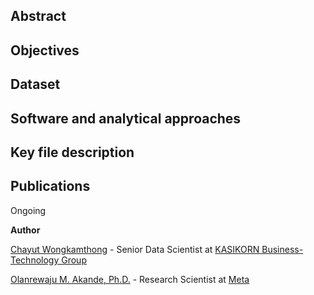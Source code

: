 <!---# Hierarchical Dirichlet Process Mixture of Products of Multinomial Distributions: Applications to Survey Data with Potentially Missing Values--->

## Abstract

<!---In social science research, understanding latent structures within populations through survey data with categorical responses is essential. Traditional methods like Factor Analysis and Latent Class Analysis have limitations, particularly in handling categorical data and accommodating mixed memberships in latent classes. Moreover, analyzing survey responses with missing values using these methods is challenging. This study introduces a Hierarchical Dirichlet Process Mixture of Products of Multinomial Distributions (HDPMPM) model, which leverages the flexibility of nonparametric Bayesian methods to address these limitations. The HDPMPM model allows for multiple latent classes within individuals, a potentially infinite number of mixture components, and incorporates missing data imputation directly into the model's Gibbs sampling process. By applying a truncated stick-breaking representation of the Dirichlet process, we derive a Gibbs sampling scheme for posterior inference. An application of the HDPMPM model to the 2016 American National Election Study (ANES) data demonstrates its effectiveness in identifying political profiles and handling missing data scenarios, including those that are Missing at Random (MAR) and Missing Completely at Random (MCAR). The results show that the HDPMPM model successfully recovers dominant profiles and manages complex latent structures in survey data, providing a robust tool for social science researchers dealing with categorical data and missing values.

**Keywords**: Mixed-membership Models; Bayesian Inference, Hierarchical Dirichlet Process; Missing data; Nonresponse --->

## Objectives

<!---This study aims to overcome limitations of traditional methods like Factor Analysis and Latent Class Analysis in analyzing survey data with categorical responses. It introduces the Hierarchical Dirichlet Process Mixture of Products of Multinomial Distributions (HDPMPM) model, which addresses challenges such as mixed memberships, infinite mixture components, and missing data. By leveraging nonparametric Bayesian methods and integrating missing data imputation into its Gibbs sampling process, the HDPMPM model provides a robust tool for uncovering latent structures. Applied to the 2016 American National Election Study (ANES), the model effectively identifies political profiles and manages complex data scenarios.--->

## Dataset

<!---We illustrate an application of the HDPMPM modeling using data collected in 2016 from the American National Election Study (ANES). This survey data is part of the series of election studies conducted since 1948 to provide data for the analysis of public opinion and voting behavior in the U.S. presidential elections. The 2016 survey included responses from pre-election interviews and post-election interviews of the same respondents. The total pre-election sample size was 4,271, consisting of face-to-face interviews (n=1,181) and internet interviews via questionnaires (n=3,090). The two groups of samples were drawn independently from U.S. citizens aged 18 or older using address-based sampling. The data include over 1,800 variables covering different aspects, including voting behavior, candidate and party evaluations, government evaluations, political issues, etc.  The data can be downloaded from [the Inter-university Consortium for Political and Social Research (ICPSR)](https://www.icpsr.umich.edu/web/ICPSR/studies/36824/summary).--->

## Software and analytical approaches

<!---The software and analytical approaches in this work center around custom R code developed specifically for implementing Gibbs sampling and posterior inference for the proposed model. This bespoke code efficiently handles the complexities of the Hierarchical Dirichlet Process Mixture of Products of Multinomial Distributions (HDPMPM) model, including the truncated stick-breaking representation and integrated missing data imputation. The R code is provided here in this repository.--->

## Key file description

<!--- * **[Analysis](https://github.com/ChayutWo/Nonparam-oridinal-nominal/tree/master/Analysis)**: Folder that contains all codes for generating subsampled datasets, performing MI on each of them, and analyzing the imputed datasets. The names of subfolders are self-explanatory.
* **[Dataset](https://github.com/ChayutWo/Nonparam-oridinal-nominal/tree/master/Datasets)**: Folder that contains all 500 subsampled datasets for different missing data mechanisms.
* **[GAIN](https://github.com/ChayutWo/Nonparam-oridinal-nominal/tree/master/GAIN)**: Folder that contains our two different implementation of GAIN: gain.py and gain_categorical.py.
* **[utils/models](https://github.com/ChayutWo/Nonparam-oridinal-nominal/tree/master/utils/models)**: Folder that contains R codes for running different MI methods. The names of R files are self-explanatory.--->

## Publications

Ongoing

**Author**

[Chayut Wongkamthong](https://chayutwo.github.io/) - Senior Data Scientist at [KASIKORN Business-Technology Group](https://www.kbtg.tech/)

[Olanrewaju M. Akande, Ph.D.](https://www.olanrewajuakande.com/) - Research Scientist at [Meta](https://about.meta.com/)
